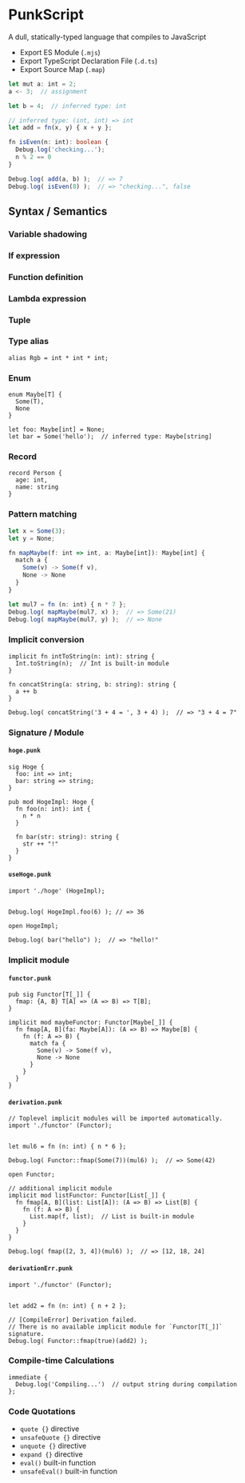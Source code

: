 # PunkScript

A dull, statically-typed language that compiles to JavaScript

- Export ES Module (`.mjs`)
- Export TypeScript Declaration File (`.d.ts`)
- Export Source Map (`.map`)

```typescript
let mut a: int = 2;
a <- 3;  // assignment

let b = 4;  // inferred type: int

// inferred type: (int, int) => int
let add = fn(x, y) { x + y };

fn isEven(n: int): boolean {
  Debug.log('checking...');
  n % 2 == 0
}

Debug.log( add(a, b) );  // => 7
Debug.log( isEven(8) );  // => "checking...", false
```

## Syntax / Semantics

### Variable shadowing

### If expression

### Function definition

### Lambda expression

### Tuple

### Type alias

```
alias Rgb = int * int * int;
```

### Enum

```
enum Maybe[T] {
  Some(T),
  None
}

let foo: Maybe[int] = None;
let bar = Some('hello');  // inferred type: Maybe[string]
```

### Record

```
record Person {
  age: int,
  name: string
}
```

### Pattern matching

```typescript
let x = Some(3);
let y = None;

fn mapMaybe(f: int => int, a: Maybe[int]): Maybe[int] {
  match a {
    Some(v) -> Some(f v),
    None -> None
  }
}

let mul7 = fn (n: int) { n * 7 };
Debug.log( mapMaybe(mul7, x) );  // => Some(21)
Debug.log( mapMaybe(mul7, y) );  // => None
```

### Implicit conversion

```
implicit fn intToString(n: int): string {
  Int.toString(n);  // Int is built-in module
}

fn concatString(a: string, b: string): string {
  a ++ b
}

Debug.log( concatString('3 + 4 = ', 3 + 4) );  // => "3 + 4 = 7"
```

### Signature / Module

#### `hoge.punk`

```
sig Hoge {
  foo: int => int;
  bar: string => string;
}

pub mod HogeImpl: Hoge {
  fn foo(n: int): int {
    n * n
  }

  fn bar(str: string): string {
    str ++ "!"
  }
}
```

#### `useHoge.punk`

```
import './hoge' (HogeImpl);


Debug.log( HogeImpl.foo(6) ); // => 36

open HogeImpl;

Debug.log( bar("hello") );  // => "hello!"
```

### Implicit module

#### `functor.punk`

```
pub sig Functor[T[_]] {
  fmap: {A, B} T[A] => (A => B) => T[B];
}

implicit mod maybeFunctor: Functor[Maybe[_]] {
  fn fmap[A, B](fa: Maybe[A]): (A => B) => Maybe[B] {
    fn (f: A => B) {
      match fa {
        Some(v) -> Some(f v),
        None -> None
      }
    }
  }
}
```

#### `derivation.punk`

```
// Toplevel implicit modules will be imported automatically.
import './functor' (Functor);


let mul6 = fn (n: int) { n * 6 };

Debug.log( Functor::fmap(Some(7))(mul6) );  // => Some(42)

open Functor;

// additional implicit module
implicit mod listFunctor: Functor[List[_]] {
  fn fmap[A, B](list: List[A]): (A => B) => List[B] {
    fn (f: A => B) {
      List.map(f, list);  // List is built-in module
    }
  }
}

Debug.log( fmap([2, 3, 4])(mul6) );  // => [12, 18, 24]
```

#### `derivationErr.punk`

```
import './functor' (Functor);


let add2 = fn (n: int) { n + 2 };

// [CompileError] Derivation failed.
// There is no available implicit module for `Functor[T[_]]` signature.
Debug.log( Functor::fmap(true)(add2) );
```

### Compile-time Calculations

```
immediate {
  Debug.log('Compiling...')  // output string during compilation
};
```

### Code Quotations

- `quote {}` directive
- `unsafeQuote {}` directive
- `unquote {}` directive
- `expand {}` directive
- `eval()` built-in function
- `unsafeEval()` built-in function
